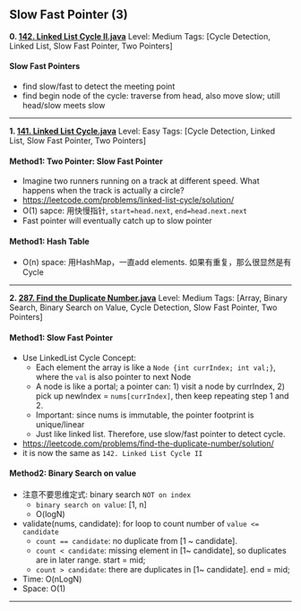  
 
 
## Slow Fast Pointer (3)
**0. [142. Linked List Cycle II.java](https://github.com/awangdev/LintCode/blob/master/Java/142.%20Linked%20List%20Cycle%20II.java)**      Level: Medium      Tags: [Cycle Detection, Linked List, Slow Fast Pointer, Two Pointers]
      

#### Slow Fast Pointers
- find slow/fast to detect the meeting point
- find begin node of the cycle: traverse from head, also move slow; utill head/slow meets slow



---

**1. [141. Linked List Cycle.java](https://github.com/awangdev/LintCode/blob/master/Java/141.%20Linked%20List%20Cycle.java)**      Level: Easy      Tags: [Cycle Detection, Linked List, Slow Fast Pointer, Two Pointers]
      

#### Method1: Two Pointer: Slow Fast Pointer
- Imagine two runners running on a track at different speed. What happens when the track is actually a circle?
- https://leetcode.com/problems/linked-list-cycle/solution/
- O(1) sapce: 用快慢指针, `start=head.next`, `end=head.next.next`
- Fast pointer will eventually catch up to slow pointer

#### Method1: Hash Table
- O(n) space: 用HashMap，一直add elements.  如果有重复，那么很显然是有Cycle



---

**2. [287. Find the Duplicate Number.java](https://github.com/awangdev/LintCode/blob/master/Java/287.%20Find%20the%20Duplicate%20Number.java)**      Level: Medium      Tags: [Array, Binary Search, Binary Search on Value, Cycle Detection, Slow Fast Pointer, Two Pointers]
      

#### Method1: Slow Fast Pointer
- Use LinkedList Cycle Concept:
    - Each element the array is like a `Node {int currIndex; int val;}`, where the `val` is also pointer to next Node
    - A node is like a portal; a pointer can: 1) visit a node by currIndex, 2) pick up newIndex = `nums[currIndex]`, then keep repeating step 1 and 2.
    - Important: since nums is immutable, the pointer footprint is unique/linear
    - Just like linked list. Therefore, use slow/fast pointer to detect cycle.
- https://leetcode.com/problems/find-the-duplicate-number/solution/
- it is now the same as `142. Linked List Cycle II`

#### Method2: Binary Search on value
- 注意不要思维定式: binary search `NOT on index`
    - `binary search on value`: [1, n]
    - O(logN)
- validate(nums, candidate): for loop to count number of `value <= candidate`
    - `count == candidate`: no duplicate from [1 ~ candidate]. 
    - `count < candidate`: missing element in [1~ candidate], so duplicates are in later range. start = mid;
    - `count > candidate`: there are duplicates in [1~ candidate]. end = mid;
- Time: O(nLogN)
- Space: O(1)



---


